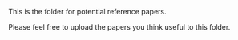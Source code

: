 This is the folder for potential reference papers. 

Please feel free to upload the papers you think useful to this folder.
